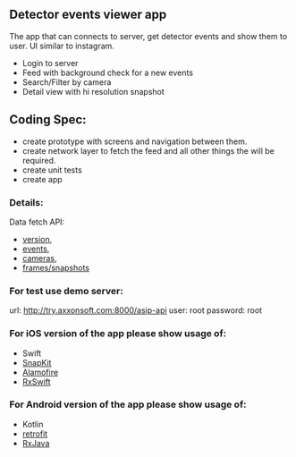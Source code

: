 ## Detector events viewer app 

The app that can connects to server, get detector events and show them to user.
UI similar to instagram. 
* Login to server
* Feed with background check for a new events
* Search/Filter by camera
* Detail view with hi resolution snapshot

## Coding Spec:
* create prototype with screens and navigation between them.
* create network layer to fetch the feed and all other things the will be required.
* create unit tests
* create app

### Details:
Data fetch API: 
* [version](https://docs.axxonsoft.com/confluence/display/one1en/Get+info+about+Server+version),
* [events](https://docs.axxonsoft.com/confluence/display/one1en/Get+list+of+detection+tools+events), 
* [cameras](https://docs.axxonsoft.com/confluence/display/one1en/Get+list+of+video+cameras+and+information+about+them),
* [frames/snapshots](https://docs.axxonsoft.com/confluence/display/one1en/Review+video+footage+by+frame)

### For test use demo server:
url: http://try.axxonsoft.com:8000/asip-api
user: root
password: root

### For iOS version of the app please show usage of:
* Swift
* [SnapKit](https://github.com/SnapKit/SnapKit)
* [Alamofire](https://github.com/Alamofire/Alamofire)
* [RxSwift](https://github.com/ReactiveX/RxSwift)

### For Android version of the app please show usage of:
* Kotlin
* [retrofit](https://github.com/square/retrofit)
* [RxJava](https://github.com/ReactiveX/RxJava)
